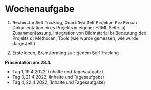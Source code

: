 # Wochenaufgabe
1. Recherche Self Tracking, Quantified Self Projekte. 
Pro Person Dokumentation eines Projekts in eigener HTML Seite. 
a) Zusammenfassung, Integration von Bildmaterial
b) Bedeutung des Projekts
c) Methoden, Tools (wie wurde gemessen, wie wurde dargestellt) 

2. Erste Ideen, Brainstorming zu eigenem Self Tracking 

<b>Präsentation am 28.4.</b>

* Tag 1, 19.4.2022, (Inhalte und Tagesaufgabe)
* Tag 3, 21.4.2022, (Inhalte und Tagesaufgabe)
* Tag 4, 22.4.2022, (Inhalte und Tagesaufgabe)